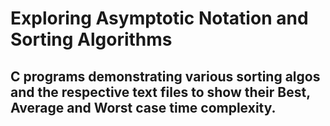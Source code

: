 # Exploring Asymptotic Notation and Sorting Algorithms
## C programs demonstrating various sorting algos and the respective text files to show their Best, Average and Worst case time complexity.
